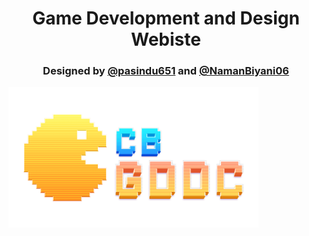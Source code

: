 <h1 align="center">Game Development and Design Webiste</h1>
<h3 align="center">Designed by <a href="https://github.com/pasindu651">@pasindu651</a> and <a href="https://github.com/NamanBiyani06">@NamanBiyani06</a></h3>



<img align="center" src="images/logo.png" alt="logo" width="400"/>
